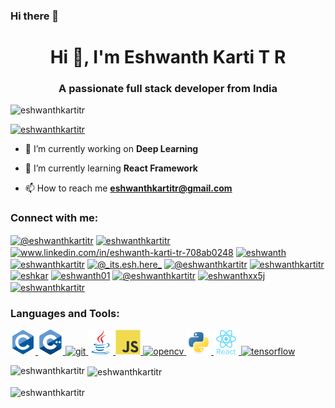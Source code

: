 ### Hi there 👋

<h1 align="center">Hi 👋, I'm Eshwanth Karti T R</h1>
<h3 align="center">A passionate full stack developer from India</h3>

<p align="left"> <img src="https://komarev.com/ghpvc/?username=eshwanthkartitr&label=Profile%20views&color=0e75b6&style=flat" alt="eshwanthkartitr" /> </p>

<p align="left"> <a href="https://github.com/ryo-ma/github-profile-trophy"><img src="https://github-profile-trophy.vercel.app/?username=eshwanthkartitr" alt="eshwanthkartitr" /></a> </p>

- 🔭 I’m currently working on **Deep Learning**

- 🌱 I’m currently learning **React Framework**

- 📫 How to reach me **eshwanthkartitr@gmail.com**

<h3 align="left">Connect with me:</h3>
<p align="left">
<a href="https://codepen.io/@eshwanthkartitr" target="blank"><img align="center" src="https://raw.githubusercontent.com/rahuldkjain/github-profile-readme-generator/master/src/images/icons/Social/codepen.svg" alt="@eshwanthkartitr" height="30" width="40" /></a>
<a href="https://dev.to/eshwanthkartitr" target="blank"><img align="center" src="https://raw.githubusercontent.com/rahuldkjain/github-profile-readme-generator/master/src/images/icons/Social/devto.svg" alt="eshwanthkartitr" height="30" width="40" /></a>
<a href="https://linkedin.com/in/www.linkedin.com/in/eshwanth-karti-tr-708ab0248" target="blank"><img align="center" src="https://raw.githubusercontent.com/rahuldkjain/github-profile-readme-generator/master/src/images/icons/Social/linked-in-alt.svg" alt="www.linkedin.com/in/eshwanth-karti-tr-708ab0248" height="30" width="40" /></a>
<a href="https://stackoverflow.com/users/eshwanth" target="blank"><img align="center" src="https://raw.githubusercontent.com/rahuldkjain/github-profile-readme-generator/master/src/images/icons/Social/stack-overflow.svg" alt="eshwanth" height="30" width="40" /></a>
<a href="https://codesandbox.com/eshwanthkartitr" target="blank"><img align="center" src="https://raw.githubusercontent.com/rahuldkjain/github-profile-readme-generator/master/src/images/icons/Social/codesandbox.svg" alt="eshwanthkartitr" height="30" width="40" /></a>
<a href="https://instagram.com/@_its.esh.here_" target="blank"><img align="center" src="https://raw.githubusercontent.com/rahuldkjain/github-profile-readme-generator/master/src/images/icons/Social/instagram.svg" alt="@_its.esh.here_" height="30" width="40" /></a>
<a href="https://medium.com/@eshwanthkartitr" target="blank"><img align="center" src="https://raw.githubusercontent.com/rahuldkjain/github-profile-readme-generator/master/src/images/icons/Social/medium.svg" alt="@eshwanthkartitr" height="30" width="40" /></a>
<a href="https://www.hackerrank.com/eshwanthkartitr" target="blank"><img align="center" src="https://raw.githubusercontent.com/rahuldkjain/github-profile-readme-generator/master/src/images/icons/Social/hackerrank.svg" alt="eshwanthkartitr" height="30" width="40" /></a>
<a href="https://codeforces.com/profile/eshkar" target="blank"><img align="center" src="https://raw.githubusercontent.com/rahuldkjain/github-profile-readme-generator/master/src/images/icons/Social/codeforces.svg" alt="eshkar" height="30" width="40" /></a>
<a href="https://www.leetcode.com/eshwanth01" target="blank"><img align="center" src="https://raw.githubusercontent.com/rahuldkjain/github-profile-readme-generator/master/src/images/icons/Social/leet-code.svg" alt="eshwanth01" height="30" width="40" /></a>
<a href="https://www.hackerearth.com/@eshwanthkartitr" target="blank"><img align="center" src="https://raw.githubusercontent.com/rahuldkjain/github-profile-readme-generator/master/src/images/icons/Social/hackerearth.svg" alt="@eshwanthkartitr" height="30" width="40" /></a>
<a href="https://auth.geeksforgeeks.org/user/eshwanthxx5j" target="blank"><img align="center" src="https://raw.githubusercontent.com/rahuldkjain/github-profile-readme-generator/master/src/images/icons/Social/geeks-for-geeks.svg" alt="eshwanthxx5j" height="30" width="40" /></a>
<a href="https://www.topcoder.com/members/eshwanthkartitr" target="blank"><img align="center" src="https://raw.githubusercontent.com/rahuldkjain/github-profile-readme-generator/master/src/images/icons/Social/topcoder.svg" alt="eshwanthkartitr" height="30" width="40" /></a>
</p>

<h3 align="left">Languages and Tools:</h3>
<p align="left"> <a href="https://www.cprogramming.com/" target="_blank" rel="noreferrer"> <img src="https://raw.githubusercontent.com/devicons/devicon/master/icons/c/c-original.svg" alt="c" width="40" height="40"/> </a> <a href="https://www.w3schools.com/cpp/" target="_blank" rel="noreferrer"> <img src="https://raw.githubusercontent.com/devicons/devicon/master/icons/cplusplus/cplusplus-original.svg" alt="cplusplus" width="40" height="40"/> </a> <a href="https://git-scm.com/" target="_blank" rel="noreferrer"> <img src="https://www.vectorlogo.zone/logos/git-scm/git-scm-icon.svg" alt="git" width="40" height="40"/> </a> <a href="https://www.java.com" target="_blank" rel="noreferrer"> <img src="https://raw.githubusercontent.com/devicons/devicon/master/icons/java/java-original.svg" alt="java" width="40" height="40"/> </a> <a href="https://developer.mozilla.org/en-US/docs/Web/JavaScript" target="_blank" rel="noreferrer"> <img src="https://raw.githubusercontent.com/devicons/devicon/master/icons/javascript/javascript-original.svg" alt="javascript" width="40" height="40"/> </a> <a href="https://opencv.org/" target="_blank" rel="noreferrer"> <img src="https://www.vectorlogo.zone/logos/opencv/opencv-icon.svg" alt="opencv" width="40" height="40"/> </a> <a href="https://www.python.org" target="_blank" rel="noreferrer"> <img src="https://raw.githubusercontent.com/devicons/devicon/master/icons/python/python-original.svg" alt="python" width="40" height="40"/> </a> <a href="https://reactjs.org/" target="_blank" rel="noreferrer"> <img src="https://raw.githubusercontent.com/devicons/devicon/master/icons/react/react-original-wordmark.svg" alt="react" width="40" height="40"/> </a> <a href="https://www.tensorflow.org" target="_blank" rel="noreferrer"> <img src="https://www.vectorlogo.zone/logos/tensorflow/tensorflow-icon.svg" alt="tensorflow" width="40" height="40"/> </a> </p>

<p><img align="left" src="https://github-readme-stats.vercel.app/api/top-langs?username=eshwanthkartitr&show_icons=true&locale=en&layout=compact" alt="eshwanthkartitr" /></p>

<p>&nbsp;<img align="center" src="https://github-readme-stats.vercel.app/api?username=eshwanthkartitr&show_icons=true&locale=en" alt="eshwanthkartitr" /></p>

<p><img align="center" src="https://github-readme-streak-stats.herokuapp.com/?user=eshwanthkartitr&" alt="eshwanthkartitr" /></p>
